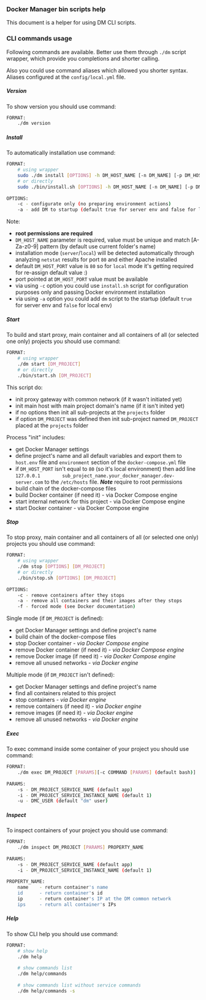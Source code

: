 ### Docker Manager bin scripts help

This document is a helper for using DM CLI scripts.

### CLI commands usage

Following commands are available. 
Better use them through `./dm` script wrapper, which provide you completions and shorter calling.

Also you could use command aliases which allowed you shorter syntax. Aliases configured at the `config/local.yml` file.


##### Version

To show version you should use command:
```sh
FORMAT:
    ./dm version
```


##### Install

To automatically installation use command:

```sh
FORMAT:
    # using wrapper
    sudo ./dm install [OPTIONS] -h DM_HOST_NAME [-n DM_NAME] [-p DM_HOST_PORT]
    # or directly
    sudo ./bin/install.sh [OPTIONS] -h DM_HOST_NAME [-n DM_NAME] [-p DM_HOST_PORT]
 
OPTIONS:
    -c - configurate only (no preparing environment actions)
    -a - add DM to startup (default true for server env and false for local env)
```

Note:
 - **root permissions are required**
 - `DM_HOST_NAME` parameter is required, value must be unique and match [A-Za-z0-9] pattern (by default use current folder's name)
 - installation mode (`server`/`local`) will be detected automatically through analyzing `netstat` results for port `80` and either Apache installed
 - default `DM_HOST_PORT` value is `80` so for `local` mode it's getting required for re-assign default value :)
 - port pointed at `DM_HOST_PORT` value must be available 
 - via using `-c` option you could use `install.sh` script for configuration purposes only and passing Docker environment installation
 - via using `-a` option you could add `dm` script to the startup (default `true` for server env and `false` for local env)
 
 
##### Start
 
To build and start proxy, main container and all containers of all (or selected one only) projects you should use command:

```sh
FORMAT:
    # using wrapper
    ./dm start [DM_PROJECT]
    # or directly
    ./bin/start.sh [DM_PROJECT]
```

This script do: 
- init proxy gateway with common network (if it wasn't initiated yet) 
- init main host with main project domain's name (if it isn't inited yet) 
- if no options then init all sub-projects at the `projects` folder
- if option `DM_PROJECT` was defined then init sub-project named `DM_PROJECT` placed at the `projects` folder

Process "init" includes: 
- get Docker Manager settings
- define project's name and all default variables and export them to `host.env` file and `environment` section of the `docker-compose.yml` file
- if `DM_HOST_PORT` isn't equal to `80` (so it's local environment) then add line `127.0.0.1        sub_project_name.your_docker_manager.dev-server.com` to the `/etc/hosts` file. ***Note*** require to root permissions
- build chain of the docker-compose files
- build Docker container (if need it) - via Docker Compose engine
- start internal network for this project - via Docker Compose engine
- start Docker container - via Docker Compose engine 
 
 
##### Stop

To stop proxy, main container and all containers of all (or selected one only) projects you should use command:
```sh
FORMAT:
    # using wrapper
    ./dm stop [OPTIONS] [DM_PROJECT]
    # or directly
    ./bin/stop.sh [OPTIONS] [DM_PROJECT]
    
OPTIONS:
    -c - remove containers after they stops
    -a - remove all containers and their images after they stops
    -f - forced mode (see Docker documentation)
```

Single mode (if `DM_PROJECT` is defined):
- get Docker Manager settings and define project's name
- build chain of the docker-compose files
- stop Docker container - *via Docker Compose engine*
- remove Docker container (if need it) - *via Docker Compose engine*
- remove Docker image (if need it) - *via Docker Compose engine*
- remove all unused networks - *via Docker engine*

Multiple mode (if `DM_PROJECT` isn't defined):
- get Docker Manager settings and define project's name
- find all containers related to this project  
- stop containers - *via Docker engine*
- remove containers (if need it) - *via Docker engine*
- remove images (if need it) - *via Docker engine*
- remove all unused networks - *via Docker engine*


##### Exec

To exec command inside some container of your project you should use command:
```sh
FORMAT:
    ./dm exec DM_PROJECT [PARAMS][-c COMMAND [PARAMS] (default bash)]
    
PARAMS:
    -s - DM_PROJECT_SERVICE_NAME (default app)
    -i - DM_PROJECT_SERVICE_INSTANCE_NAME (default 1)
    -u - DMC_USER (default "dm" user)
```


##### Inspect

To inspect containers of your project you should use command:
```sh
FORMAT:
    ./dm inspect DM_PROJECT [PARAMS] PROPERTY_NAME
    
PARAMS:
    -s - DM_PROJECT_SERVICE_NAME (default app)
    -i - DM_PROJECT_SERVICE_INSTANCE_NAME (default 1)
    
PROPERTY_NAME:
    name    - return container's name
    id      - return container's id
    ip      - return container's IP at the DM common network 
    ips     - return all container's IPs
```


##### Help

To show CLI help you should use command:
```sh
FORMAT:
    # show help
    ./dm help
    
    # show commands list
    ./dm help/commands
    
    # show commands list without service commands
    ./dm help/commands -s
```
